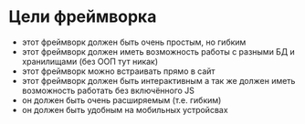 # Цели фреймворка

* этот фреймворк должен быть очень простым, но гибким
* этот фреймворк должен иметь возможность работы  с разными БД и хранилищами (без ООП тут никак)
* этот фреймворк можно встраивать прямо в сайт
* этот фреймворк должен быть интерактивным а так же должен иметь возможность работать без включённого JS
* он должен быть очень расширяемым (т.е. гибким)
* он должен быть удобным на мобильных устройсвах
